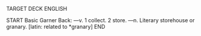 TARGET DECK
ENGLISH

START
Basic
Garner
Back: —v. 1 collect. 2 store. —n. Literary storehouse or granary. [latin: related to *granary]
END
